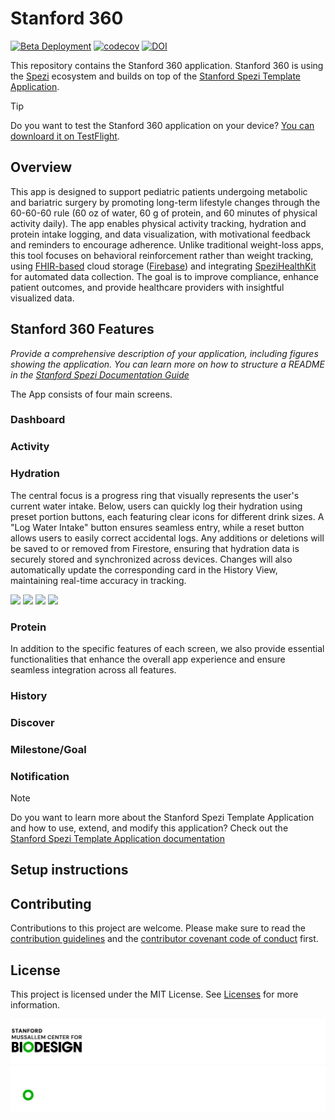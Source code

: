 <!--

This source file is part of the Stanford 360 based on the Stanford Spezi Template Application project

SPDX-FileCopyrightText: 2025 Stanford University

SPDX-License-Identifier: MIT

-->

# Stanford 360

[![Beta Deployment](https://github.com/CS342/2025-Stanford-360/actions/workflows/beta-deployment.yml/badge.svg)](https://github.com/CS342/2025-Stanford-360/actions/workflows/beta-deployment.yml)
[![codecov](https://codecov.io/gh/CS342/2025-Stanford-360/graph/badge.svg?token=N9i5EIPEgj)](https://codecov.io/gh/CS342/2025-Stanford-360)
[![DOI](https://zenodo.org/badge/DOI/10.5281/zenodo.14740611.svg)](https://doi.org/10.5281/zenodo.14740611)


This repository contains the Stanford 360 application.
Stanford 360 is using the [Spezi](https://github.com/StanfordSpezi/Spezi) ecosystem and builds on top of the [Stanford Spezi Template Application](https://github.com/StanfordSpezi/SpeziTemplateApplication).

> [!TIP]
> Do you want to test the Stanford 360 application on your device? [You can downloard it on TestFlight](https://testflight.apple.com/join/s8p84whp).

## Overview
This app is designed to support pediatric patients undergoing metabolic and bariatric surgery by promoting long-term lifestyle changes through the 60-60-60 rule (60 oz of water, 60 g of protein, and 60 minutes of physical activity daily). The app enables physical activity tracking, hydration and protein intake logging, and data visualization, with motivational feedback and reminders to encourage adherence. Unlike traditional weight-loss apps, this tool focuses on behavioral reinforcement rather than weight tracking, using [FHIR-based](https://github.com/StanfordSpezi/SpeziFHIR) cloud storage ([Firebase](https://github.com/StanfordSpezi/SpeziFirebase)) and integrating [SpeziHealthKit](https://github.com/StanfordSpezi/SpeziHealthKit) for automated data collection. The goal is to improve compliance, enhance patient outcomes, and provide healthcare providers with insightful visualized data.

## Stanford 360 Features

*Provide a comprehensive description of your application, including figures showing the application. You can learn more on how to structure a README in the [Stanford Spezi Documentation Guide](https://swiftpackageindex.com/stanfordspezi/spezi/documentation/spezi/documentation-guide)*

The App consists of four main screens.

### Dashboard

### Activity

### Hydration
The central focus is a progress ring that visually represents the user's current water intake. Below, users can quickly log their hydration using preset portion buttons, each featuring clear icons for different drink sizes. A "Log Water Intake" button ensures seamless entry, while a reset button allows users to easily correct accidental logs. Any additions or deletions will be saved to or removed from Firestore, ensuring that hydration data is securely stored and synchronized across devices. Changes will also automatically update the corresponding card in the History View, maintaining real-time accuracy in tracking.

<img src="https://github.com/user-attachments/assets/386052d2-c30d-4c04-a642-8c8dd73ffb24#gh-light-mode-only" width="25%">
<img src="https://github.com/user-attachments/assets/991e1ca4-d702-482f-bf7b-53737a38e857#gh-dark-mode-only" width="25%">
<img src="https://github.com/user-attachments/assets/d5f7f580-c4aa-4859-ae89-3756ee9c8799#gh-light-mode-only" width="25%">
<img src="https://github.com/user-attachments/assets/2d1bc9ea-1b64-4107-a858-d22f55784fde#gh-dark-mode-only" width="25%">

### Protein

In addition to the specific features of each screen, we also provide essential functionalities that enhance the overall app experience and ensure seamless integration across all features.

### History

### Discover

### Milestone/Goal

### Notification

> [!NOTE]  
> Do you want to learn more about the Stanford Spezi Template Application and how to use, extend, and modify this application? Check out the [Stanford Spezi Template Application documentation](https://stanfordspezi.github.io/SpeziTemplateApplication)

## Setup instructions

## Contributing

Contributions to this project are welcome. Please make sure to read the [contribution guidelines](https://github.com/StanfordSpezi/.github/blob/main/CONTRIBUTING.md) and the [contributor covenant code of conduct](https://github.com/StanfordSpezi/.github/blob/main/CODE_OF_CONDUCT.md) first.


## License

This project is licensed under the MIT License. See [Licenses](LICENSES) for more information.

![Spezi Footer](https://raw.githubusercontent.com/StanfordSpezi/.github/main/assets/FooterLight.png#gh-light-mode-only)
![Spezi Footer](https://raw.githubusercontent.com/StanfordSpezi/.github/main/assets/FooterDark.png#gh-dark-mode-only)
